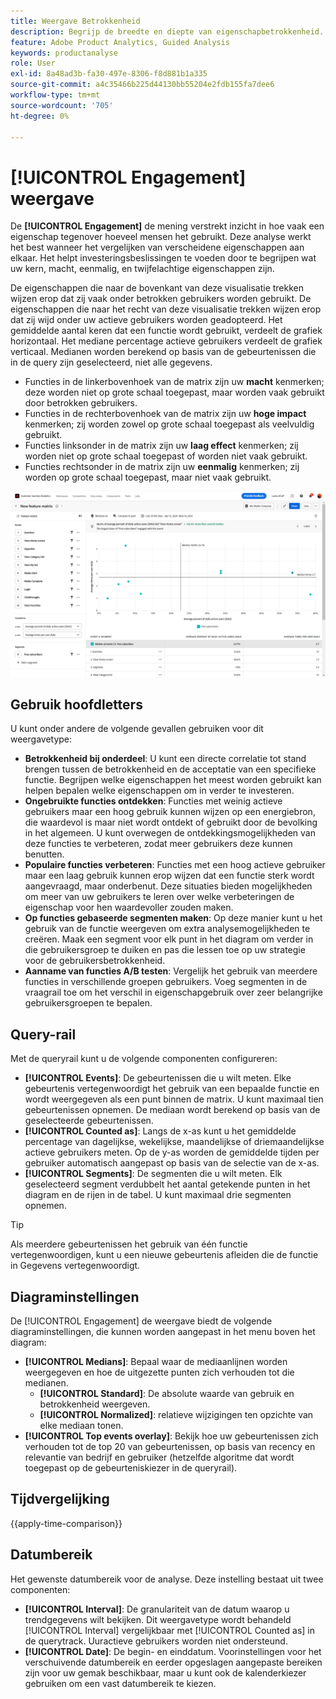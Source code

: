 ```yaml
---
title: Weergave Betrokkenheid
description: Begrijp de breedte en diepte van eigenschapbetrokkenheid.
feature: Adobe Product Analytics, Guided Analysis
keywords: productanalyse
role: User
exl-id: 8a48ad3b-fa30-497e-8306-f8d881b1a335
source-git-commit: a4c35466b225d44130bb55204e2fdb155fa7dee6
workflow-type: tm+mt
source-wordcount: '705'
ht-degree: 0%

---
```


# [!UICONTROL Engagement] weergave

De **[!UICONTROL Engagement]** de mening verstrekt inzicht in hoe vaak een eigenschap tegenover hoeveel mensen het gebruikt. Deze analyse werkt het best wanneer het vergelijken van verscheidene eigenschappen aan elkaar. Het helpt investeringsbeslissingen te voeden door te begrijpen wat uw kern, macht, eenmalig, en twijfelachtige eigenschappen zijn.

De eigenschappen die naar de bovenkant van deze visualisatie trekken wijzen erop dat zij vaak onder betrokken gebruikers worden gebruikt. De eigenschappen die naar het recht van deze visualisatie trekken wijzen erop dat zij wijd onder uw actieve gebruikers worden geadopteerd. Het gemiddelde aantal keren dat een functie wordt gebruikt, verdeelt de grafiek horizontaal. Het mediane percentage actieve gebruikers verdeelt de grafiek verticaal. Medianen worden berekend op basis van de gebeurtenissen die in de query zijn geselecteerd, niet alle gegevens.

* Functies in de linkerbovenhoek van de matrix zijn uw **macht** kenmerken; deze worden niet op grote schaal toegepast, maar worden vaak gebruikt door betrokken gebruikers.
* Functies in de rechterbovenhoek van de matrix zijn uw **hoge impact** kenmerken; zij worden zowel op grote schaal toegepast als veelvuldig gebruikt.
* Functies linksonder in de matrix zijn uw **laag effect** kenmerken; zij worden niet op grote schaal toegepast of worden niet vaak gebruikt.
* Functies rechtsonder in de matrix zijn uw **eenmalig** kenmerken; zij worden op grote schaal toegepast, maar niet vaak gebruikt.

![Beheersscreenshot](../assets/feature-matrix.png)

## Gebruik hoofdletters

U kunt onder andere de volgende gevallen gebruiken voor dit weergavetype:

* **Betrokkenheid bij onderdeel**: U kunt een directe correlatie tot stand brengen tussen de betrokkenheid en de acceptatie van een specifieke functie. Begrijpen welke eigenschappen het meest worden gebruikt kan helpen bepalen welke eigenschappen om in verder te investeren.
* **Ongebruikte functies ontdekken**: Functies met weinig actieve gebruikers maar een hoog gebruik kunnen wijzen op een energiebron, die waardevol is maar niet wordt ontdekt of gebruikt door de bevolking in het algemeen. U kunt overwegen de ontdekkingsmogelijkheden van deze functies te verbeteren, zodat meer gebruikers deze kunnen benutten.
* **Populaire functies verbeteren**: Functies met een hoog actieve gebruiker maar een laag gebruik kunnen erop wijzen dat een functie sterk wordt aangevraagd, maar onderbenut. Deze situaties bieden mogelijkheden om meer van uw gebruikers te leren over welke verbeteringen de eigenschap voor hen waardevoller zouden maken.
* **Op functies gebaseerde segmenten maken**: Op deze manier kunt u het gebruik van de functie weergeven om extra analysemogelijkheden te creëren. Maak een segment voor elk punt in het diagram om verder in die gebruikersgroep te duiken en pas die lessen toe op uw strategie voor de gebruikersbetrokkenheid.
* **Aanname van functies A/B testen**: Vergelijk het gebruik van meerdere functies in verschillende groepen gebruikers. Voeg segmenten in de vraagrail toe om het verschil in eigenschapgebruik over zeer belangrijke gebruikersgroepen te bepalen.

## Query-rail

Met de queryrail kunt u de volgende componenten configureren:

* **[!UICONTROL Events]**: De gebeurtenissen die u wilt meten. Elke gebeurtenis vertegenwoordigt het gebruik van een bepaalde functie en wordt weergegeven als een punt binnen de matrix. U kunt maximaal tien gebeurtenissen opnemen. De mediaan wordt berekend op basis van de geselecteerde gebeurtenissen.
* **[!UICONTROL Counted as]**: Langs de x-as kunt u het gemiddelde percentage van dagelijkse, wekelijkse, maandelijkse of driemaandelijkse actieve gebruikers meten. Op de y-as worden de gemiddelde tijden per gebruiker automatisch aangepast op basis van de selectie van de x-as.
* **[!UICONTROL Segments]**: De segmenten die u wilt meten. Elk geselecteerd segment verdubbelt het aantal getekende punten in het diagram en de rijen in de tabel. U kunt maximaal drie segmenten opnemen.

>[!TIP]
>
>Als meerdere gebeurtenissen het gebruik van één functie vertegenwoordigen, kunt u een nieuwe gebeurtenis afleiden die de functie in Gegevens vertegenwoordigt.

## Diagraminstellingen

De [!UICONTROL Engagement] de weergave biedt de volgende diagraminstellingen, die kunnen worden aangepast in het menu boven het diagram:

* **[!UICONTROL Medians]**: Bepaal waar de mediaanlijnen worden weergegeven en hoe de uitgezette punten zich verhouden tot die medianen.
   * **[!UICONTROL Standard]**: De absolute waarde van gebruik en betrokkenheid weergeven.
   * **[!UICONTROL Normalized]**: relatieve wijzigingen ten opzichte van elke mediaan tonen.
* **[!UICONTROL Top events overlay]**: Bekijk hoe uw gebeurtenissen zich verhouden tot de top 20 van gebeurtenissen, op basis van recency en relevantie van bedrijf en gebruiker (hetzelfde algoritme dat wordt toegepast op de gebeurteniskiezer in de queryrail).

## Tijdvergelijking

{{apply-time-comparison}}

## Datumbereik

Het gewenste datumbereik voor de analyse. Deze instelling bestaat uit twee componenten:

* **[!UICONTROL Interval]**: De granulariteit van de datum waarop u trendgegevens wilt bekijken. Dit weergavetype wordt behandeld [!UICONTROL Interval] vergelijkbaar met [!UICONTROL Counted as] in de querytrack. Uuractieve gebruikers worden niet ondersteund.
* **[!UICONTROL Date]**: De begin- en einddatum. Voorinstellingen voor het verschuivende datumbereik en eerder opgeslagen aangepaste bereiken zijn voor uw gemak beschikbaar, maar u kunt ook de kalenderkiezer gebruiken om een vast datumbereik te kiezen.
